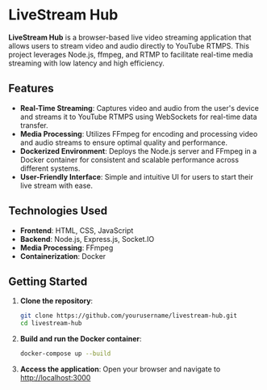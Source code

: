 # LiveStream Hub

**LiveStream Hub** is a browser-based live video streaming application that allows users to stream video and audio directly to YouTube RTMPS. This project leverages Node.js, ffmpeg, and RTMP to facilitate real-time media streaming with low latency and high efficiency.

## Features

- **Real-Time Streaming**: Captures video and audio from the user's device and streams it to YouTube RTMPS using WebSockets for real-time data transfer.
- **Media Processing**: Utilizes FFmpeg for encoding and processing video and audio streams to ensure optimal quality and performance.
- **Dockerized Environment**: Deploys the Node.js server and FFmpeg in a Docker container for consistent and scalable performance across different systems.
- **User-Friendly Interface**: Simple and intuitive UI for users to start their live stream with ease.

## Technologies Used

- **Frontend**: HTML, CSS, JavaScript
- **Backend**: Node.js, Express.js, Socket.IO
- **Media Processing**: FFmpeg
- **Containerization**: Docker

## Getting Started

1. **Clone the repository**:
   ```bash
   git clone https://github.com/yourusername/livestream-hub.git
   cd livestream-hub
2. **Build and run the Docker container**:
    ```bash
    docker-compose up --build
3. **Access the application**:
   Open your browser and navigate to [http://localhost:3000](http://localhost:3000)
